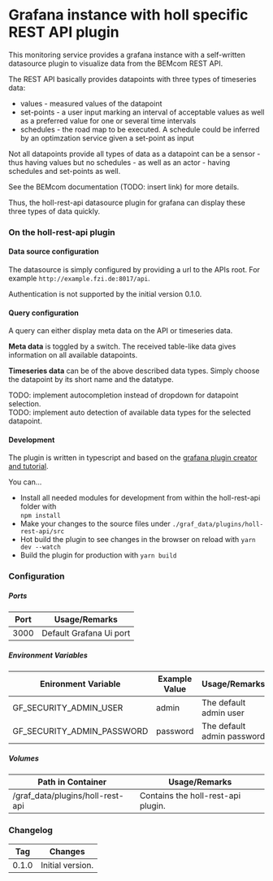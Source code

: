 # Grafana instance with holl specific REST API plugin

This monitoring service provides a grafana instance with a self-written datasource plugin to visualize data from the BEMcom REST API.

The REST API basically provides datapoints with three types of timeseries data:

- values - measured values of the datapoint
- set-points - a user input marking an interval of acceptable values as well as a preferred value for one or several time intervals
- schedules - the road map to be executed. A schedule could be inferred by an optimzation service given a set-point as input

Not all datapoints provide all types of data as a datapoint can be a sensor - thus having values but no schedules - as well as an actor - having schedules and set-points as well.

See the BEMcom documentation (TODO: insert link) for more details.

Thus, the holl-rest-api datasource plugin for grafana can display these three types of data quickly.

### On the holl-rest-api plugin

#### Data source configuration

The datasource is simply configured by providing a url to the APIs root. For example `http://example.fzi.de:8017/api`.

Authentication is not supported by the initial version 0.1.0.

#### Query configuration

A query can either display meta data on the API or timeseries data.

**Meta data** is toggled by a switch. The received table-like data gives information on all available datapoints.

**Timeseries data** can be of the above described data types. Simply choose the datapoint by its short name and the datatype.

TODO: implement autocompletion instead of dropdown for datapoint selection. <br>
TODO: implement auto detection of available data types for the selected datapoint.

#### Development

The plugin is written in typescript and based on the [grafana plugin creator and tutorial](https://grafana.com/tutorials/build-a-data-source-plugin/).

You can...

- Install all needed modules for development from within the holl-rest-api folder with <br>
  `npm install`
- Make your changes to the source files under `./graf_data/plugins/holl-rest-api/src`
- Hot build the plugin to see changes in the browser on reload with `yarn dev --watch`
- Build the plugin for production with `yarn build`

### Configuration

##### Ports

| Port | Usage/Remarks           |
| ---- | ----------------------- |
| 3000 | Default Grafana Ui port |

##### Environment Variables

| Enironment Variable        | Example Value | Usage/Remarks              |
| -------------------------- | ------------- | -------------------------- |
| GF_SECURITY_ADMIN_USER     | admin         | The default admin user     |
| GF_SECURITY_ADMIN_PASSWORD | password      | The default admin password |

##### Volumes

| Path in Container                | Usage/Remarks                      |
| -------------------------------- | ---------------------------------- |
| /graf_data/plugins/holl-rest-api | Contains the holl-rest-api plugin. |

### Changelog

| Tag   | Changes          |
| ----- | ---------------- |
| 0.1.0 | Initial version. |
